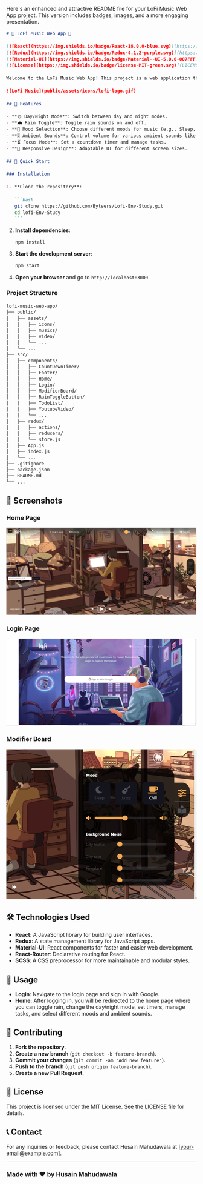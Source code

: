 Here's an enhanced and attractive README file for your LoFi Music Web App project. This version includes badges, images, and a more engaging presentation.

````markdown
# 🎵 LoFi Music Web App 🎵

[![React](https://img.shields.io/badge/React-18.0.0-blue.svg)](https://reactjs.org/)
[![Redux](https://img.shields.io/badge/Redux-4.1.2-purple.svg)](https://redux.js.org/)
[![Material-UI](https://img.shields.io/badge/Material--UI-5.0.0-007FFF.svg)](https://mui.com/)
[![License](https://img.shields.io/badge/license-MIT-green.svg)](LICENSE)

Welcome to the LoFi Music Web App! This project is a web application that allows users to generate and listen to LoFi music with various ambient sounds and moods. Dive into a world of calm and relaxation with our customizable soundscapes.

![LoFi Music](public/assets/icons/lofi-logo.gif)

## 🌟 Features

- **🌞 Day/Night Mode**: Switch between day and night modes.
- **🌧 Rain Toggle**: Toggle rain sounds on and off.
- **🎵 Mood Selection**: Choose different moods for music (e.g., Sleep, Jazzy, Chill).
- **🎚 Ambient Sounds**: Control volume for various ambient sounds like city traffic, rain, fireplace, etc.
- **⏳ Focus Mode**: Set a countdown timer and manage tasks.
- **📱 Responsive Design**: Adaptable UI for different screen sizes.

## 🚀 Quick Start

### Installation

1. **Clone the repository**:

   ```bash
   git clone https://github.com/Byteers/Lofi-Env-Study.git
   cd lofi-Env-Study
   ```
````

2. **Install dependencies**:

   ```bash
   npm install
   ```

3. **Start the development server**:

   ```bash
   npm start
   ```

4. **Open your browser** and go to `http://localhost:3000`.

### Project Structure

```
lofi-music-web-app/
├── public/
│   ├── assets/
│   │   ├── icons/
│   │   ├── musics/
│   │   ├── video/
│   │   └── ...
│   └── ...
├── src/
│   ├── components/
│   │   ├── CountDownTimer/
│   │   ├── Footer/
│   │   ├── Home/
│   │   ├── Login/
│   │   ├── ModifierBoard/
│   │   ├── RainToggleButton/
│   │   ├── TodoList/
│   │   ├── YoutubeVideo/
│   │   └── ...
│   ├── redux/
│   │   ├── actions/
│   │   ├── reducers/
│   │   └── store.js
│   ├── App.js
│   ├── index.js
│   └── ...
├── .gitignore
├── package.json
├── README.md
└── ...
```

## 📸 Screenshots

### Home Page

![Home Page](public/assets/screenshots/home.png)

### Login Page

![Login Page](public/assets/screenshots/login.png)

### Modifier Board

![Modifier Board](public/assets/screenshots/modifier-board.png)

## 🛠 Technologies Used

- **React**: A JavaScript library for building user interfaces.
- **Redux**: A state management library for JavaScript apps.
- **Material-UI**: React components for faster and easier web development.
- **React-Router**: Declarative routing for React.
- **SCSS**: A CSS preprocessor for more maintainable and modular styles.

## 🎯 Usage

- **Login**: Navigate to the login page and sign in with Google.
- **Home**: After logging in, you will be redirected to the home page where you can toggle rain, change the day/night mode, set timers, manage tasks, and select different moods and ambient sounds.

## 🤝 Contributing

1. **Fork the repository**.
2. **Create a new branch** (`git checkout -b feature-branch`).
3. **Commit your changes** (`git commit -am 'Add new feature'`).
4. **Push to the branch** (`git push origin feature-branch`).
5. **Create a new Pull Request**.

## 📄 License

This project is licensed under the MIT License. See the [LICENSE](LICENSE) file for details.

## 📞 Contact

For any inquiries or feedback, please contact Husain Mahudawala at [your-email@example.com].

---

### Made with ❤️ by Husain Mahudawala

